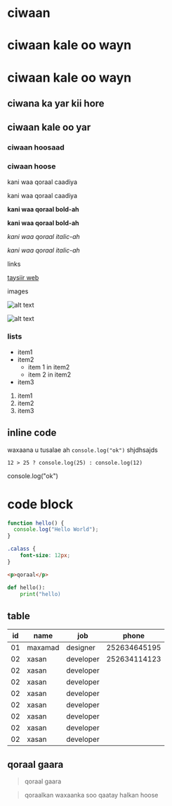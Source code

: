 # ciwaan 

# ciwaan kale oo wayn

# ciwaan kale oo wayn

## ciwana ka yar kii hore

## ciwaan kale oo yar

### ciwaan hoosaad

### ciwaan hoose

kani waa qoraal caadiya

kani waa qoraal caadiya


**kani waa qoraal bold-ah**

__kani waa qoraal bold-ah__


*kani waa qoraal italic-ah*

_kani waa qoraal italic-ah_

links

[taysiir web](https://taysiir.net)

images

![alt text](/Images/Logo.png)

![alt text](/Images//fav.png)


### lists
- item1
- item2
  - item 1 in item2
  - item 2 in item2
- item3

1. item1
2. item2
3. item3


## inline code 

waxaana u tusalae ah `console.log("ok")` shjdhsajds

`12 > 25 ? console.log(25) : console.log(12)`

console.log("ok")


# code block

```javascript
function hello() {
  console.log("Hello World");
}

```

```css
.calass {
    font-size: 12px;
}

```


```html
<p>qoraal</p>

```

```python
def hello():
    print("hello)

```



## table

|id|name|job|phone| 
|--|----|---|-----|
|01|maxamad|designer| 252634645195
|02|xasan| developer| 252634114123
|02|xasan| developer|
|02|xasan| developer|
|02|xasan| developer|
|02|xasan| developer|
|02|xasan| developer|
|02|xasan| developer|
|02|xasan| developer|


## qoraal gaara

> qoraal gaara

> qoraalkan waxaanka soo qaatay halkan hoose




